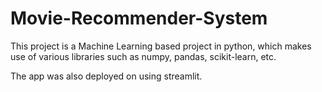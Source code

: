 # Movie-Recommender-System

This project is a Machine Learning based project in python, which makes use of various libraries such as numpy, pandas, scikit-learn, etc. 

The app was also deployed on using streamlit. 
